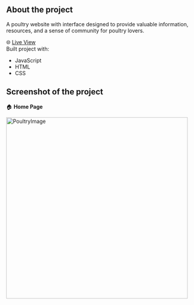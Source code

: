 ## __About the project__  
A poultry website with interface designed to provide valuable information, resources, and a sense of community for poultry lovers.

🌐 [Live View](https://poultry-palace.netlify.app/)   
Built project with:  
 - JavaScript
 - HTML
 - CSS
## Screenshot of the project     
🏠 __Home Page__    

	 
<img width="486" alt="PoultryImage" src="https://github.com/Elijahlekomo/Poultry-Website/assets/111081188/cae0a575-2652-4f33-a721-79ea5516d2c7">


